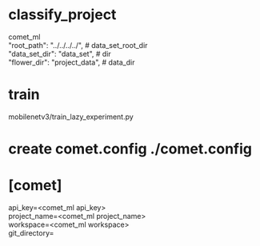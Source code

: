 # classify_project
comet_ml  
"root_path": "../../../../", # data_set_root_dir  
"data_set_dir": "data_set", # dir  
"flower_dir": "project_data", # data_dir  
# train
mobilenetv3/train_lazy_experiment.py 
#  create comet.config ./comet.config
# [comet] 
api_key=<comet_ml api_key>  
project_name=<comet_ml project_name>  
workspace=<comet_ml workspace>  
git_directory=  

